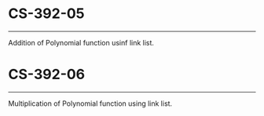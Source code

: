 # CS-392-05

-----------

Addition of Polynomial function usinf link list.

# CS-392-06

-----------

Multiplication of Polynomial function using link list.
